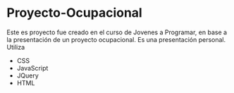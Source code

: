 # Proyecto-Ocupacional
Este es proyecto fue creado en el curso de Jovenes a Programar, en base a la presentación de un proyecto ocupacional. Es una presentación personal.
Utiliza
- CSS
- JavaScript
- JQuery
- HTML 


